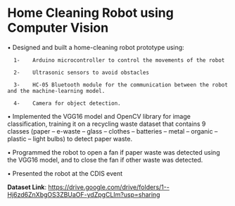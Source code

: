 # Home Cleaning Robot using Computer Vision

•	Designed and built a home-cleaning robot prototype using:                                                                                                                     

      1-	Arduino microcontroller to control the movements of the robot           
      
      2-	Ultrasonic sensors to avoid obstacles
      
      3-	HC-05 Bluetooth module for the communication between the robot and the machine-learning model.
      
      4-	Camera for object detection.

•	Implemented the VGG16 model and OpenCV library for image classification, training it on a recycling waste dataset that contains 9 classes (paper – e-waste – glass   – clothes – batteries – metal – organic – plastic – light bulbs) to detect paper waste.

•	Programmed the robot to open a fan if paper waste was detected using the VGG16 model, and to close the fan if other waste was detected.

•	Presented the robot at the CDIS event

**Dataset Link**: https://drive.google.com/drive/folders/1--Hj6zd6ZnXbgOS3ZBUaOF-ydZpgCLIm?usp=sharing
